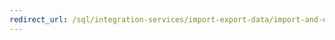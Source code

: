 ```yaml
---
redirect_url: /sql/integration-services/import-export-data/import-and-export-data-with-the-sql-server-import-and-export-wizard?view=sql-server-2014
---
```


